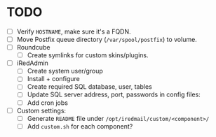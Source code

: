 # TODO

- [ ] Verify `HOSTNAME`, make sure it's a FQDN.
- [ ] Move Postfix queue directory (`/var/spool/postfix`) to volume.
- [ ] Roundcube
    - [ ] Create symlinks for custom skins/plugins.

- [ ] iRedAdmin
    - [ ] Create system user/group
    - [ ] Install + configure
    - [ ] Create required SQL database, user, tables
    - [ ] Update SQL server address, port, passwords in config files:
    - [ ] Add cron jobs

- [ ] Custom settings:
    - [ ] Generate `README` file under `/opt/iredmail/custom/<component>/`
    - [ ] Add `custom.sh` for each component?
